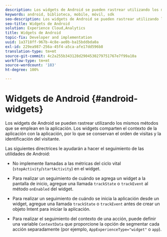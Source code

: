 ```yaml
---
description: Los widgets de Android se pueden rastrear utilizando los mismos métodos que se emplean en la aplicación. Los widgets comparten el contexto de la aplicación con la aplicación, por lo que se conservan el orden de visitas y la identificación del visitante.
keywords: android, biblioteca, mobile, móvil, sdk
seo-description: Los widgets de Android se pueden rastrear utilizando los mismos métodos que se emplean en la aplicación. Los widgets comparten el contexto de la aplicación con la aplicación, por lo que se conservan el orden de visitas y la identificación del visitante.
seo-title: Widgets de Android
solution: Experience Cloud,Analytics
title: Widgets de Android
topic-fix: Developer and implementation
uuid: 1a3718ff-967b-4c8e-ae0b-ba15bddbda0a
exl-id: 229ea987-256a-45f4-a5ca-afe17dd596b8
translation-type: tm+mt
source-git-commit: 4c2a255b343128d2904530279751767e7f99a10a
workflow-type: tm+mt
source-wordcount: '183'
ht-degree: 100%

---
```


# Widgets de Android {#android-widgets}

Los widgets de Android se pueden rastrear utilizando los mismos métodos que se emplean en la aplicación. Los widgets comparten el contexto de la aplicación con la aplicación, por lo que se conservan el orden de visitas y la identificación del visitante.

Las siguientes directrices le ayudarán a hacer el seguimiento de las utilidades de Android:

* No implemente llamadas a las métricas del ciclo vital (`stopActivity`/`startActivity`) en el widget.

* Para realizar un seguimiento de cuándo se agrega un widget a la pantalla de inicio, agregue una llamada `trackState` o `trackEvent` al método `onEnabled` del widget.

* Para realizar un seguimiento de cuándo se inicia la aplicación desde un widget, agregue una llamada `trackState` o `trackEvent` antes de crear un objeto Intent para iniciar la aplicación.

* Para realizar el seguimiento del contexto de una acción, puede definir una variable `ContextData` que proporcione la opción de segmentar cada acción separadamente (por ejemplo, `AppExperienceType="widget"` o `app`).

